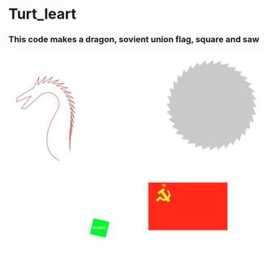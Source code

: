 # Turt_leart

### This code makes a dragon, sovient union flag, square and saw

![Lotsa Objektz](flagdrag.png)
